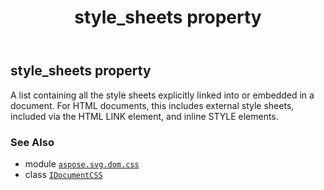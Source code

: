 ﻿---
title: style_sheets property
second_title: Aspose.SVG for Python via .NET API References
description: 
type: docs
weight: 40
url: /python-net/aspose.svg.dom.css/idocumentcss/style_sheets/
is_root: false
---

## style_sheets property


A list containing all the style sheets explicitly linked into or embedded in a document. For HTML documents, this includes external style sheets, included via the HTML LINK element, and inline STYLE elements.

### See Also
* module [`aspose.svg.dom.css`](../../)
* class [`IDocumentCSS`](/svg/python-net/aspose.svg.dom.css/idocumentcss)

